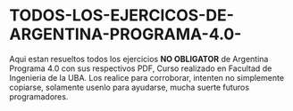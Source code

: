 # TODOS-LOS-EJERCICOS-DE-ARGENTINA-PROGRAMA-4.0-

Aqui estan resueltos todos los ejercicios <strong>NO OBLIGATOR</strong> de Argentina Programa 4.0 con sus respectivos PDF, Curso realizado en Facultad de Ingenieria de la UBA. Los realice para corroborar, intenten no simplemente copiarse, 
solamente usenlo para ayudarse, mucha suerte futuros programadores.
